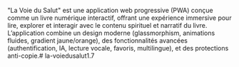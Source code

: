"La Voie du Salut" est une application web progressive (PWA) conçue comme un livre numérique interactif, offrant une expérience immersive pour lire, explorer et interagir avec le contenu spirituel et narratif du livre. L’application combine un design moderne (glassmorphism, animations fluides, gradient jaune/orange), des fonctionnalités avancées (authentification, IA, lecture vocale, favoris, multilingue), et des protections anti-copie.# la-voiedusalut1.7
